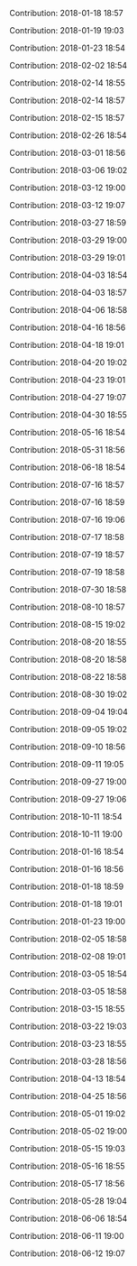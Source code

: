 Contribution: 2018-01-18 18:57

Contribution: 2018-01-19 19:03

Contribution: 2018-01-23 18:54

Contribution: 2018-02-02 18:54

Contribution: 2018-02-14 18:55

Contribution: 2018-02-14 18:57

Contribution: 2018-02-15 18:57

Contribution: 2018-02-26 18:54

Contribution: 2018-03-01 18:56

Contribution: 2018-03-06 19:02

Contribution: 2018-03-12 19:00

Contribution: 2018-03-12 19:07

Contribution: 2018-03-27 18:59

Contribution: 2018-03-29 19:00

Contribution: 2018-03-29 19:01

Contribution: 2018-04-03 18:54

Contribution: 2018-04-03 18:57

Contribution: 2018-04-06 18:58

Contribution: 2018-04-16 18:56

Contribution: 2018-04-18 19:01

Contribution: 2018-04-20 19:02

Contribution: 2018-04-23 19:01

Contribution: 2018-04-27 19:07

Contribution: 2018-04-30 18:55

Contribution: 2018-05-16 18:54

Contribution: 2018-05-31 18:56

Contribution: 2018-06-18 18:54

Contribution: 2018-07-16 18:57

Contribution: 2018-07-16 18:59

Contribution: 2018-07-16 19:06

Contribution: 2018-07-17 18:58

Contribution: 2018-07-19 18:57

Contribution: 2018-07-19 18:58

Contribution: 2018-07-30 18:58

Contribution: 2018-08-10 18:57

Contribution: 2018-08-15 19:02

Contribution: 2018-08-20 18:55

Contribution: 2018-08-20 18:58

Contribution: 2018-08-22 18:58

Contribution: 2018-08-30 19:02

Contribution: 2018-09-04 19:04

Contribution: 2018-09-05 19:02

Contribution: 2018-09-10 18:56

Contribution: 2018-09-11 19:05

Contribution: 2018-09-27 19:00

Contribution: 2018-09-27 19:06

Contribution: 2018-10-11 18:54

Contribution: 2018-10-11 19:00

Contribution: 2018-01-16 18:54

Contribution: 2018-01-16 18:56

Contribution: 2018-01-18 18:59

Contribution: 2018-01-18 19:01

Contribution: 2018-01-23 19:00

Contribution: 2018-02-05 18:58

Contribution: 2018-02-08 19:01

Contribution: 2018-03-05 18:54

Contribution: 2018-03-05 18:58

Contribution: 2018-03-15 18:55

Contribution: 2018-03-22 19:03

Contribution: 2018-03-23 18:55

Contribution: 2018-03-28 18:56

Contribution: 2018-04-13 18:54

Contribution: 2018-04-25 18:56

Contribution: 2018-05-01 19:02

Contribution: 2018-05-02 19:00

Contribution: 2018-05-15 19:03

Contribution: 2018-05-16 18:55

Contribution: 2018-05-17 18:56

Contribution: 2018-05-28 19:04

Contribution: 2018-06-06 18:54

Contribution: 2018-06-11 19:00

Contribution: 2018-06-12 19:07


